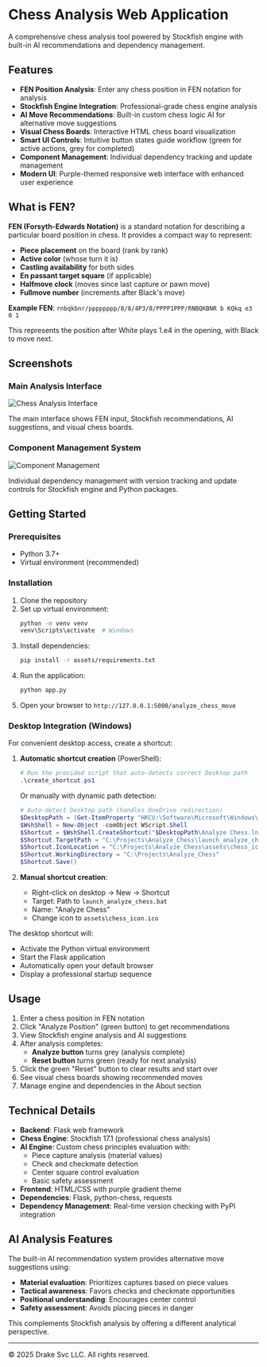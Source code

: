 # Chess Analysis Web Application

A comprehensive chess analysis tool powered by Stockfish engine with built-in AI recommendations and dependency management.

## Features

- **FEN Position Analysis**: Enter any chess position in FEN notation for analysis
- **Stockfish Engine Integration**: Professional-grade chess engine analysis
- **AI Move Recommendations**: Built-in custom chess logic AI for alternative move suggestions
- **Visual Chess Boards**: Interactive HTML chess board visualization
- **Smart UI Controls**: Intuitive button states guide workflow (green for active actions, grey for completed)
- **Component Management**: Individual dependency tracking and update management
- **Modern UI**: Purple-themed responsive web interface with enhanced user experience

## What is FEN?

**FEN (Forsyth-Edwards Notation)** is a standard notation for describing a particular board position in chess. It provides a compact way to represent:

- **Piece placement** on the board (rank by rank)
- **Active color** (whose turn it is)
- **Castling availability** for both sides
- **En passant target square** (if applicable)
- **Halfmove clock** (moves since last capture or pawn move)
- **Fullmove number** (increments after Black's move)

**Example FEN**: `rnbqkbnr/pppppppp/8/8/4P3/8/PPPP1PPP/RNBQKBNR b KQkq e3 0 1`

This represents the position after White plays 1.e4 in the opening, with Black to move next.

## Screenshots

### Main Analysis Interface
![Chess Analysis Interface](assets/Example%20UI%20Results%201.png)

The main interface shows FEN input, Stockfish recommendations, AI suggestions, and visual chess boards.

### Component Management System
![Component Management](assets/Example%20UI%20Results%202%20(Component%20Management).png)

Individual dependency management with version tracking and update controls for Stockfish engine and Python packages.

## Getting Started

### Prerequisites
- Python 3.7+
- Virtual environment (recommended)

### Installation

1. Clone the repository
2. Set up virtual environment:
   ```bash
   python -m venv venv
   venv\Scripts\activate  # Windows
   ```
3. Install dependencies:
   ```bash
   pip install -r assets/requirements.txt
   ```
4. Run the application:
   ```bash
   python app.py
   ```
5. Open your browser to `http://127.0.0.1:5000/analyze_chess_move`

### Desktop Integration (Windows)

For convenient desktop access, create a shortcut:

1. **Automatic shortcut creation** (PowerShell):
   ```powershell
   # Run the provided script that auto-detects correct Desktop path
   .\create_shortcut.ps1
   ```
   
   Or manually with dynamic path detection:
   ```powershell
   # Auto-detect Desktop path (handles OneDrive redirection)
   $DesktopPath = (Get-ItemProperty "HKCU:\Software\Microsoft\Windows\CurrentVersion\Explorer\Shell Folders" Desktop).Desktop
   $WshShell = New-Object -comObject WScript.Shell
   $Shortcut = $WshShell.CreateShortcut("$DesktopPath\Analyze Chess.lnk")
   $Shortcut.TargetPath = "C:\Projects\Analyze_Chess\launch_analyze_chess.bat"
   $Shortcut.IconLocation = "C:\Projects\Analyze_Chess\assets\chess_icon.ico"
   $Shortcut.WorkingDirectory = "C:\Projects\Analyze_Chess"
   $Shortcut.Save()
   ```

2. **Manual shortcut creation**:
   - Right-click on desktop → New → Shortcut
   - Target: Path to `launch_analyze_chess.bat`
   - Name: "Analyze Chess"
   - Change icon to `assets\chess_icon.ico`

The desktop shortcut will:
- Activate the Python virtual environment
- Start the Flask application
- Automatically open your default browser
- Display a professional startup sequence

## Usage

1. Enter a chess position in FEN notation
2. Click "Analyze Position" (green button) to get recommendations
3. View Stockfish engine analysis and AI suggestions
4. After analysis completes:
   - **Analyze button** turns grey (analysis complete)
   - **Reset button** turns green (ready for next analysis)
5. Click the green "Reset" button to clear results and start over
6. See visual chess boards showing recommended moves
7. Manage engine and dependencies in the About section

## Technical Details

- **Backend**: Flask web framework
- **Chess Engine**: Stockfish 17.1 (professional chess analysis)
- **AI Engine**: Custom chess principles evaluation with:
  - Piece capture analysis (material values)
  - Check and checkmate detection
  - Center square control evaluation
  - Basic safety assessment
- **Frontend**: HTML/CSS with purple gradient theme
- **Dependencies**: Flask, python-chess, requests
- **Dependency Management**: Real-time version checking with PyPI integration

## AI Analysis Features

The built-in AI recommendation system provides alternative move suggestions using:
- **Material evaluation**: Prioritizes captures based on piece values
- **Tactical awareness**: Favors checks and checkmate opportunities  
- **Positional understanding**: Encourages center control
- **Safety assessment**: Avoids placing pieces in danger

This complements Stockfish analysis by offering a different analytical perspective.

---
© 2025 Drake Svc LLC. All rights reserved.


